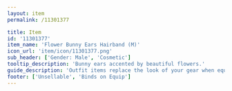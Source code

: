 ```yaml
---
layout: item
permalink: /11301377

title: Item
id: '11301377'
item_name: 'Flower Bunny Ears Hairband (M)'
icon_url: 'item/icon/11301377.png'
sub_header: ['Gender: Male', 'Cosmetic']
tooltip_description: 'Bunny ears accented by beautiful flowers.'
guide_description: 'Outfit items replace the look of your gear when equipped.'
footer: ['Unsellable', 'Binds on Equip']
---
```

